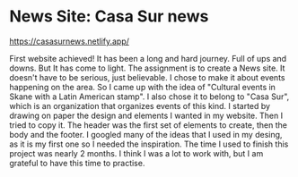 # News Site: Casa Sur news
https://casasurnews.netlify.app/

First website achieved!
It has been a long and hard journey. Full of ups and downs. But It has come to light.
The assignment is to create a News site. It doesn't have to be serious, just believable.
I chose to make it about events happening on the area. So I came up with the idea of "Cultural events in Skane with a Latin American stamp".
I also chose it to belong to "Casa Sur", which is an organization that organizes events of this kind.
I started by drawing on paper the design and elements I wanted in my website. Then I tried to copy it.
The header was the first set of elements to create, then the body and the footer. I googled many of the ideas that I used in my desing, as it is my first one so I needed the inspiration.
The time I used to finish this project was nearly 2 months. I think I was a lot to work with, but I am grateful to have this time to practise.
